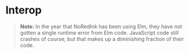 # Interop

> **Note:** In the year that NoRedInk has been using Elm, they have not gotten a single runtime error from Elm code. JavaScript code still crashes of course, but that makes up a diminishing fraction of their code.
